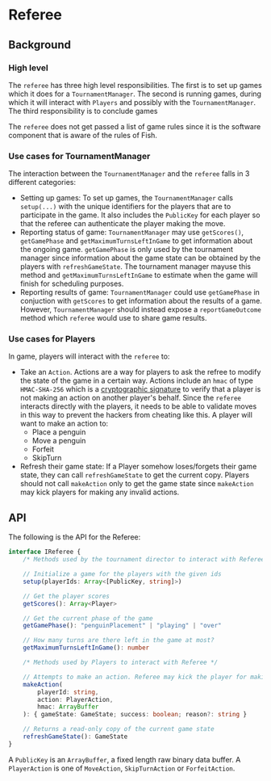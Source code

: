 # Referee

## Background

### High level

The `referee` has three high level responsibilities. The first is to set up games which it does for a `TournamentManager`.
The second is running games, during which it will interact with `Players` and possibly with the `TournamentManager`.
The third responsibility is to conclude games

The `referee` does not get passed a list of game rules since it is the software component that is aware of the rules of Fish.

### Use cases for TournamentManager

The interaction between the `TournamentManager` and the `referee` falls in 3 different categories:

-   Setting up games: To set up games, the `TournamentManager` calls `setup(...)` with the unique identifiers
    for the players that are to participate in the game. It also includes the `PublicKey` for each player so that the
    referee can authenticate the player making the move.
-   Reporting status of game: `TournamentManager` may use `getScores()`, `getGamePhase` and `getMaximumTurnsLeftInGame` to get information
    about the ongoing game. `getGamePhase` is only used by the tournament manager since information about the game state can be obtained by
    the players with `refreshGameState`. The tournament manager mayuse this method and `getMaximumTurnsLeftInGame` to estimate when
    the game will finish for scheduling purposes.
-   Reporting results of game: `TournamentManager` could use `getGamePhase` in conjuction with `getScores` to get information about the results
    of a game. However, `TournamentManager` should instead expose a `reportGameOutcome` method which `referee` would use to share game results.

### Use cases for Players

In game, players will interact with the `referee` to:

-   Take an `Action`. Actions are a way for players to ask the refree to modify the state of the game in a certain way.
    Actions include an `hmac` of type `HMAC-SHA-256` which is a [cryptographic signature](https://en.wikipedia.org/wiki/HMAC) to verify
    that a player is not making an action on another player's behalf. Since the `referee` interacts directly with the players, it needs to be able
    to validate moves in this way to prevent the hackers from cheating like this.
    A player will want to make an action to:
    -   Place a penguin
    -   Move a penguin
    -   Forfeit
    -   SkipTurn
-   Refresh their game state: If a Player somehow loses/forgets their game state, they can call `refreshGameState` to get the current copy.
    Players should not call `makeAction` only to get the game state since `makeAction` may kick players for making any invalid actions.

## API

The following is the API for the Referee:

```typescript
interface IReferee {
    /* Methods used by the tournament director to interact with Referee */

    // Initialize a game for the players with the given ids
    setup(playerIds: Array<[PublicKey, string]>)

    // Get the player scores
    getScores(): Array<Player>

    // Get the current phase of the game
    getGamePhase(): "penguinPlacement" | "playing" | "over"

    // How many turns are there left in the game at most?
    getMaximumTurnsLeftInGame(): number

    /* Methods used by Players to interact with Referee */

    // Attempts to make an action. Referee may kick the player for making an invalid action.
    makeAction(
        playerId: string,
        action: PlayerAction,
        hmac: ArrayBuffer
    ): { gameState: GameState; success: boolean; reason?: string }

    // Returns a read-only copy of the current game state
    refreshGameState(): GameState
}
```

A `PublicKey` is an `ArrayBuffer`, a fixed length raw binary data buffer.
A `PlayerAction` is one of `MoveAction`, `SkipTurnAction` or `ForfeitAction`.
